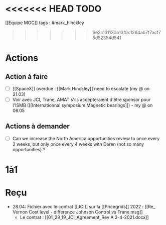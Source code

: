 <<<<<<< HEAD
TODO
=======
[[Equipe MOC]]
tags : #mark_hinckley 
>>>>>>> 6e2c131130b13f0c1264ab7f7acf75d52354d541

# Actions
## Action à faire
- [ ] [[SpaceX]] overdue : [[Mark Hinckley]] need to escalate (my @ on 21.03)
- [ ] Voir avec JCI, Trane, AMAT s'ils accepteraient d'être sponsor pour l'ISMB ([[Internationnal symposium Magnetic bearings]]) - my @ on 06.05

## Actions à demander
- [ ] Can we increase the North America opportunities review to once every 2 weeks, but only once every 4 weeks with Daren (not so many opportunities) ?

# 1à1

# Reçu
- 28.04: Fichier avec le contrat [[JCI]] sur la [[Pricegrids]] 2022 : [[Re_ Vernon Cost level -  difference Johnson Control vs Trane.msg]]
	- Le contrat : [[01_29_19_JCI_Agreement_Rev A 2-4-2021.docx]]